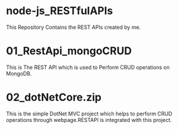 
# node-js_RESTfulAPIs

This Repository Contains the REST APIs created by me.

# 01_RestApi_mongoCRUD 
This is The REST API which is used to Perform CRUD operations on MongoDB.
 
# 02_dotNetCore.zip
This is the simple DotNet MVC project which helps to perform CRUD operations through webpage.RESTAPI is integrated with this project.

